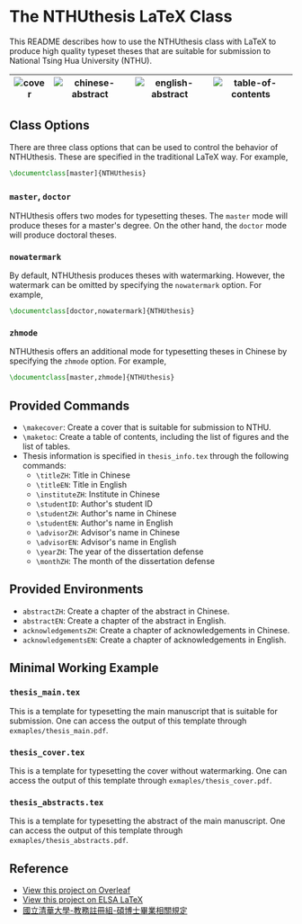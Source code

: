 # The NTHUthesis LaTeX Class

This README describes how to use the NTHUthesis class with LaTeX to produce high quality typeset theses that are suitable for submission to National Tsing Hua University (NTHU).

|![cover](https://i.imgur.com/XAqUXD9.png)|![chinese-abstract](https://i.imgur.com/HMlJhHu.png)|![english-abstract](https://i.imgur.com/TRXFFIa.png)|![table-of-contents](https://i.imgur.com/4ACrSq0.png)
|---|---|---|---

## Class Options

There are three class options that can be used to control the behavior of NTHUthesis. These are specified in the traditional LaTeX way. For example,

```latex
\documentclass[master]{NTHUthesis}
```

### `master`, `doctor`

NTHUthesis offers two modes for typesetting theses. The `master` mode will produce theses for a master's degree. On the other hand, the `doctor` mode will produce doctoral theses.

### `nowatermark`

By default, NTHUthesis produces theses with watermarking. However, the watermark can be omitted by specifying the `nowatermark` option. For example,

```latex
\documentclass[doctor,nowatermark]{NTHUthesis}
```

### `zhmode`

NTHUthesis offers an additional mode for typesetting theses in Chinese by specifying the `zhmode` option. For example,

```latex
\documentclass[master,zhmode]{NTHUthesis}
```

## Provided Commands

- `\makecover`: Create a cover that is suitable for submission to NTHU.
- `\maketoc`: Create a table of contents, including the list of figures and the list of tables.
- Thesis information is specified in `thesis_info.tex` through the following commands:
  - `\titleZH`: Title in Chinese
  - `\titleEN`: Title in English
  - `\instituteZH`: Institute in Chinese
  - `\studentID`: Author's student ID
  - `\studentZH`: Author's name in Chinese
  - `\studentEN`: Author's name in English
  - `\advisorZH`: Advisor's name in Chinese
  - `\advisorEN`: Advisor's name in English
  - `\yearZH`: The year of the dissertation defense 
  - `\monthZH`: The month of the dissertation defense

## Provided Environments

- `abstractZH`: Create a chapter of the abstract in Chinese.
- `abstractEN`: Create a chapter of the abstract in English.
- `acknowledgementsZH`: Create a chapter of acknowledgements in Chinese.
- `acknowledgementsEN`: Create a chapter of acknowledgements in English.

## Minimal Working Example

### `thesis_main.tex`

This is a template for typesetting the main manuscript that is suitable for submission. One can access the output of this template through `exmaples/thesis_main.pdf`.

### `thesis_cover.tex`

This is a template for typesetting the cover without watermarking. One can access the output of this template through `exmaples/thesis_cover.pdf`.

### `thesis_abstracts.tex`

This is a template for typesetting the abstract of the main manuscript. One can access the output of this template through `exmaples/thesis_abstracts.pdf`.

## Reference

- [View this project on Overleaf](https://www.overleaf.com/latex/templates/national-tsing-hua-university-nthu-thesis-template/yqdhswpwsqrd)
- [View this project on ELSA LaTeX](https://elsa-latex.cs.nthu.edu.tw/read/zqsbsnzfrznr)
- [國立清華大學-教務註冊組-碩博士畢業相關規定](http://registra.site.nthu.edu.tw/p/404-1211-5155.php?Lang=zh-tw)
